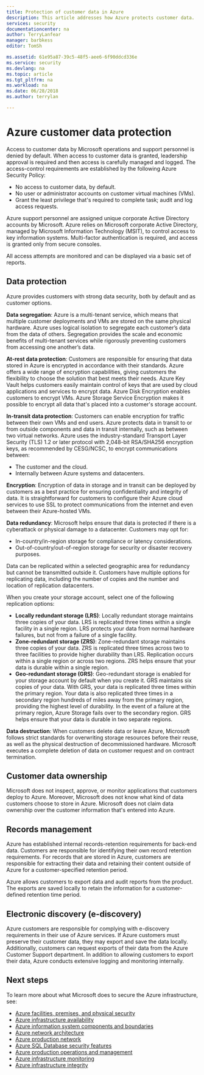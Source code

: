 ```yaml
---
title: Protection of customer data in Azure
description: This article addresses how Azure protects customer data.
services: security
documentationcenter: na
author: TerryLanfear
manager: barbkess
editor: TomSh

ms.assetid: 61e95a87-39c5-48f5-aee6-6f90ddcd336e
ms.service: security
ms.devlang: na
ms.topic: article
ms.tgt_pltfrm: na
ms.workload: na
ms.date: 06/28/2018
ms.author: terrylan

---
```


# Azure customer data protection   
Access to customer data by Microsoft operations and support personnel is denied by default. When access to customer data is granted, leadership approval is required and then access is carefully managed and logged. The access-control requirements are established by the following Azure Security Policy:

- No access to customer data, by default.
- No user or administrator accounts on customer virtual machines (VMs).
- Grant the least privilege that's required to complete task; audit and log access requests.

Azure support personnel are assigned unique corporate Active Directory accounts by Microsoft. Azure relies on Microsoft corporate Active Directory, managed by Microsoft Information Technology (MSIT), to control access to key information systems. Multi-factor authentication is required, and access is granted only from secure consoles.

All access attempts are monitored and can be displayed via a basic set of reports.

## Data protection
Azure provides customers with strong data security, both by default and as customer options.

**Data segregation**: Azure is a multi-tenant service, which means that multiple customer deployments and VMs are stored on the same physical hardware. Azure uses logical isolation to segregate each customer’s data from the data of others. Segregation provides the scale and economic benefits of multi-tenant services while rigorously preventing customers from accessing one another’s data.

**At-rest data protection**: Customers are responsible for ensuring that data stored in Azure is encrypted in accordance with their standards. Azure offers a wide range of encryption capabilities, giving customers the flexibility to choose the solution that best meets their needs. Azure Key Vault helps customers easily maintain control of keys that are used by cloud applications and services to encrypt data. Azure Disk Encryption enables customers to encrypt VMs. Azure Storage Service Encryption makes it possible to encrypt all data that's placed into a customer's storage account.

**In-transit data protection**: Customers can enable encryption for traffic between their own VMs and end users. Azure protects data in transit to or from outside components and data in transit internally, such as between two virtual networks. Azure uses the industry-standard Transport Layer Security (TLS) 1.2 or later protocol with 2,048-bit RSA/SHA256 encryption keys, as recommended by CESG/NCSC, to encrypt communications between:

- The customer and the cloud.
- Internally between Azure systems and datacenters.

**Encryption**: Encryption of data in storage and in transit can be deployed by customers as a best practice for ensuring confidentiality and integrity of data. It is straightforward for customers to configure their Azure cloud services to use SSL to protect communications from the internet and even between their Azure-hosted VMs.

**Data redundancy**: Microsoft helps ensure that data is protected if there is a cyberattack or physical damage to a datacenter. Customers may opt for:

- In-country/in-region storage for compliance or latency considerations.
- Out-of-country/out-of-region storage for security or disaster recovery purposes.

Data can be replicated within a selected geographic area for redundancy but cannot be transmitted outside it. Customers have multiple options for replicating data, including the number of copies and the number and location of replication datacenters.

When you create your storage account, select one of the following replication options:

- **Locally redundant storage (LRS)**: Locally redundant storage maintains three copies of your data. LRS is replicated three times within a single facility in a single region. LRS protects your data from normal hardware failures, but not from a failure of a single facility.
- **Zone-redundant storage (ZRS)**: Zone-redundant storage maintains three copies of your data. ZRS is replicated three times across two to three facilities to provide higher durability than LRS. Replication occurs within a single region or across two regions. ZRS helps ensure that your data is durable within a single region.
- **Geo-redundant storage (GRS)**: Geo-redundant storage is enabled for your storage account by default when you create it. GRS maintains six copies of your data. With GRS, your data is replicated three times within the primary region. Your data is also replicated three times in a secondary region hundreds of miles away from the primary region, providing the highest level of durability. In the event of a failure at the primary region, Azure Storage fails over to the secondary region. GRS helps ensure that your data is durable in two separate regions.

**Data destruction**: When customers delete data or leave Azure, Microsoft follows strict standards for overwriting storage resources before their reuse, as well as the physical destruction of decommissioned hardware. Microsoft executes a complete deletion of data on customer request and on contract termination.

## Customer data ownership
Microsoft does not inspect, approve, or monitor applications that customers deploy to Azure. Moreover, Microsoft does not know what kind of data customers choose to store in Azure. Microsoft does not claim data ownership over the customer information that's entered into Azure.

## Records management
Azure has established internal records-retention requirements for back-end data. Customers are responsible for identifying their own record retention requirements. For records that are stored in Azure, customers are responsible for extracting their data and retaining their content outside of Azure for a customer-specified retention period.

Azure allows customers to export data and audit reports from the product. The exports are saved locally to retain the information for a customer-defined retention time period.

## Electronic discovery (e-discovery)
Azure customers are responsible for complying with e-discovery requirements in their use of Azure services. If Azure customers must preserve their customer data, they may export and save the data locally. Additionally, customers can request exports of their data from the Azure Customer Support department. In addition to allowing customers to export their data, Azure conducts extensive logging and monitoring internally.

## Next steps
To learn more about what Microsoft does to secure the Azure infrastructure, see:

- [Azure facilities, premises, and physical security](physical-security.md)
- [Azure infrastructure availability](infrastructure-availability.md)
- [Azure information system components and boundaries](infrastructure-components.md)
- [Azure network architecture](infrastructure-network.md)
- [Azure production network](production-network.md)
- [Azure SQL Database security features](infrastructure-sql.md)
- [Azure production operations and management](infrastructure-operations.md)
- [Azure infrastructure monitoring](infrastructure-monitoring.md)
- [Azure infrastructure integrity](infrastructure-integrity.md)
